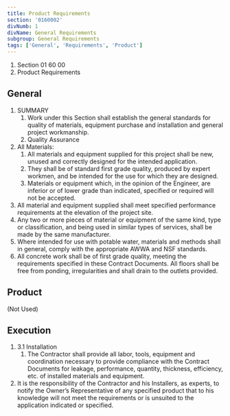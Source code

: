 ```yaml
---
title: Product Requirements
section: '0160002'
divNumb: 1
divName: General Requirements
subgroup: General Requirements
tags: ['General', 'Requirements', 'Product']
---
```


   1. Section 01 60 00
   1. Product Requirements

## General

1. SUMMARY
   1. Work under this Section shall establish the general standards for quality of materials, equipment purchase and installation and general project workmanship.
	1. Quality Assurance
2. All Materials:
	1. All materials and equipment supplied for this project shall be new, unused and correctly designed for the intended application. 
	2. They shall be of standard first grade quality, produced by expert workmen, and be intended for the use for which they are designed.
	3. Materials or equipment which, in the opinion of the Engineer, are inferior or of lower grade than indicated, specified or required will not be accepted.
3. All material and equipment supplied shall meet specified performance requirements at the elevation of the project site.
4. Any two or more pieces of material or equipment of the same kind, type or classification, and being used in similar types of services, shall be made by the same manufacturer.
5. Where intended for use with potable water, materials and methods shall in general, comply with the appropriate AWWA and NSF standards.
6. All concrete work shall be of first grade quality, meeting the requirements specified in these Contract Documents. All floors shall be free from ponding, irregularities and shall drain to the outlets provided.

## Product 

 (Not Used)


## Execution

1. 3.1 Installation
   1. The Contractor shall provide all labor, tools, equipment and coordination necessary to provide compliance with the Contract Documents for leakage, performance, quantity, thickness, efficiency, etc. of installed materials and equipment.
2. It is the responsibility of the Contractor and his Installers, as experts, to notify the Owner’s Representative of any specified product that to his knowledge will not meet the requirements or is unsuited to the application indicated or specified.

